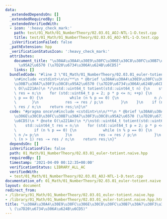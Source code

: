 ```yaml
---
data:
  _extendedDependsOn: []
  _extendedRequiredBy: []
  _extendedVerifiedWith:
  - icon: ':heavy_check_mark:'
    path: test/01_Math/01_NumberTheory/02.03.01_AOJ-NTL-1-D.test.cpp
    title: test/01_Math/01_NumberTheory/02.03.01_AOJ-NTL-1-D.test.cpp
  _isVerificationFailed: false
  _pathExtension: hpp
  _verificationStatusIcon: ':heavy_check_mark:'
  attributes:
    document_title: "\u30AA\u30A4\u30E9\u30FC\u306E\u30C8\u30FC\u30B7\u30A7\u30F3\u30C8\
      \u95A2\u6570 (\u7D20\u6734\u306A\u624B\u6CD5)"
    links: []
  bundledCode: "#line 2 \"01_Math/01_NumberTheory/02.03.01_euler-totient.naive.hpp\"\
    \n#include <cstdint>\n\n/**\n * @brief \u30AA\u30A4\u30E9\u30FC\u306E\u30C8\u30FC\
    \u30B7\u30A7\u30F3\u30C8\u95A2\u6570 (\u7D20\u6734\u306A\u624B\u6CD5)\n * @note\
    \ O(\u221An)\n */\nstd::uint64_t totient(std::uint64_t n) {\n    std::uint64_t\
    \ res = n;\n    for (std::uint64_t p = 2; p * p <= n; ++p) {\n        if (n %\
    \ p == 0) {\n            while (n % p == 0) {\n                n /= p;\n     \
    \       }\n            res -= res / p;\n        }\n    }\n    if (n > 1) res -=\
    \ res / n;\n    return res;\n}\n"
  code: "#pragma once\n#include <cstdint>\n\n/**\n * @brief \u30AA\u30A4\u30E9\u30FC\
    \u306E\u30C8\u30FC\u30B7\u30A7\u30F3\u30C8\u95A2\u6570 (\u7D20\u6734\u306A\u624B\
    \u6CD5)\n * @note O(\u221An)\n */\nstd::uint64_t totient(std::uint64_t n) {\n\
    \    std::uint64_t res = n;\n    for (std::uint64_t p = 2; p * p <= n; ++p) {\n\
    \        if (n % p == 0) {\n            while (n % p == 0) {\n               \
    \ n /= p;\n            }\n            res -= res / p;\n        }\n    }\n    if\
    \ (n > 1) res -= res / n;\n    return res;\n}"
  dependsOn: []
  isVerificationFile: false
  path: 01_Math/01_NumberTheory/02.03.01_euler-totient.naive.hpp
  requiredBy: []
  timestamp: '2021-04-09 00:12:35+00:00'
  verificationStatus: LIBRARY_ALL_AC
  verifiedWith:
  - test/01_Math/01_NumberTheory/02.03.01_AOJ-NTL-1-D.test.cpp
documentation_of: 01_Math/01_NumberTheory/02.03.01_euler-totient.naive.hpp
layout: document
redirect_from:
- /library/01_Math/01_NumberTheory/02.03.01_euler-totient.naive.hpp
- /library/01_Math/01_NumberTheory/02.03.01_euler-totient.naive.hpp.html
title: "\u30AA\u30A4\u30E9\u30FC\u306E\u30C8\u30FC\u30B7\u30A7\u30F3\u30C8\u95A2\u6570\
  \ (\u7D20\u6734\u306A\u624B\u6CD5)"
---
```

